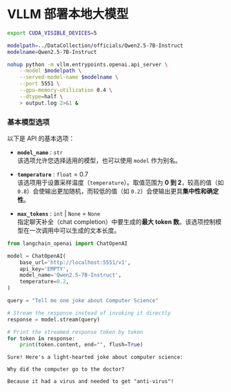 # VLLM 部署本地大模型

```Bash
export CUDA_VISIBLE_DEVICES=5

modelpath=../DataCollection/officials/Qwen2.5-7B-Instruct
modelname=Qwen2.5-7B-Instruct

nohup python -m vllm.entrypoints.openai.api_server \
    --model $modelpath \
    --served-model-name $modelname \
    --port 5551 \
    --gpu-memory-utilization 0.4 \
    --dtype=half \
    > output.log 2>&1 &

```

### **基本模型选项**  

以下是 API 的基本选项：  

- **`model_name`** : `str`  
  该选项允许您选择适用的模型，也可以使用 `model` 作为别名。  

- **`temperature`** : `float` = 0.7  
  该选项用于设置采样温度（`temperature`）。取值范围为 **0 到 2**，较高的值（如 `0.8`）会使输出更加随机，而较低的值（如 `0.2`）会使输出更具**集中性和确定性**。  

- **`max_tokens`** : `int` | `None` = `None`  
  指定聊天补全（chat completion）中要生成的**最大 token 数**。该选项控制模型在一次调用中可以生成的文本长度。


```python
from langchain_openai import ChatOpenAI

model = ChatOpenAI(
	base_url='http://localhost:5551/v1',
	api_key='EMPTY',
	model_name='Qwen2.5-7B-Instruct',
	temperature=0.2,
)

query = "Tell me one joke about Computer Science"

# Stream the response instead of invoking it directly
response = model.stream(query)

# Print the streamed response token by token
for token in response:
    print(token.content, end="", flush=True)
```

    Sure! Here's a light-hearted joke about computer science:
    
    Why did the computer go to the doctor?
    
    Because it had a virus and needed to get "anti-virus"!
